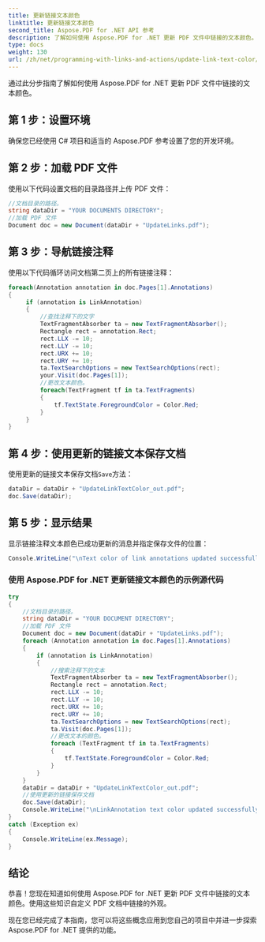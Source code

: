 ```yaml
---
title: 更新链接文本颜色
linktitle: 更新链接文本颜色
second_title: Aspose.PDF for .NET API 参考
description: 了解如何使用 Aspose.PDF for .NET 更新 PDF 文件中链接的文本颜色。
type: docs
weight: 130
url: /zh/net/programming-with-links-and-actions/update-link-text-color/
---
```


通过此分步指南了解如何使用 Aspose.PDF for .NET 更新 PDF 文件中链接的文本颜色。

## 第 1 步：设置环境

确保您已经使用 C# 项目和适当的 Aspose.PDF 参考设置了您的开发环境。

## 第 2 步：加载 PDF 文件

使用以下代码设置文档的目录路径并上传 PDF 文件：

```csharp
//文档目录的路径。
string dataDir = "YOUR DOCUMENTS DIRECTORY";
//加载 PDF 文件
Document doc = new Document(dataDir + "UpdateLinks.pdf");
```

## 第 3 步：导航链接注释

使用以下代码循环访问文档第二页上的所有链接注释：

```csharp
foreach(Annotation annotation in doc.Pages[1].Annotations)
{
     if (annotation is LinkAnnotation)
     {
         //查找注释下的文字
         TextFragmentAbsorber ta = new TextFragmentAbsorber();
         Rectangle rect = annotation.Rect;
         rect.LLX -= 10;
         rect.LLY -= 10;
         rect.URX += 10;
         rect.URY += 10;
         ta.TextSearchOptions = new TextSearchOptions(rect);
         your.Visit(doc.Pages[1]);
         //更改文本颜色。
         foreach(TextFragment tf in ta.TextFragments)
         {
             tf.TextState.ForegroundColor = Color.Red;
         }
     }
}
```

## 第 4 步：使用更新的链接文本保存文档

使用更新的链接文本保存文档`Save`方法：

```csharp
dataDir = dataDir + "UpdateLinkTextColor_out.pdf";
doc.Save(dataDir);
```

## 第 5 步：显示结果

显示链接注释文本颜色已成功更新的消息并指定保存文件的位置：

```csharp
Console.WriteLine("\nText color of link annotations updated successfully.\nFile saved to location: " + dataDir);
```

### 使用 Aspose.PDF for .NET 更新链接文本颜色的示例源代码 
```csharp
try
{
	//文档目录的路径。
	string dataDir = "YOUR DOCUMENT DIRECTORY";
	//加载 PDF 文件
	Document doc = new Document(dataDir + "UpdateLinks.pdf");
	foreach (Annotation annotation in doc.Pages[1].Annotations)
	{
		if (annotation is LinkAnnotation)
		{
			//搜索注释下的文本
			TextFragmentAbsorber ta = new TextFragmentAbsorber();
			Rectangle rect = annotation.Rect;
			rect.LLX -= 10;
			rect.LLY -= 10;
			rect.URX += 10;
			rect.URY += 10;
			ta.TextSearchOptions = new TextSearchOptions(rect);
			ta.Visit(doc.Pages[1]);
			//更改文本的颜色。
			foreach (TextFragment tf in ta.TextFragments)
			{
				tf.TextState.ForegroundColor = Color.Red;
			}
		}
	}
	dataDir = dataDir + "UpdateLinkTextColor_out.pdf";
	//使用更新的链接保存文档
	doc.Save(dataDir);
	Console.WriteLine("\nLinkAnnotation text color updated successfully.\nFile saved at " + dataDir);
}
catch (Exception ex)
{
	Console.WriteLine(ex.Message);
}
```

## 结论

恭喜！您现在知道如何使用 Aspose.PDF for .NET 更新 PDF 文件中链接的文本颜色。使用这些知识自定义 PDF 文档中链接的外观。

现在您已经完成了本指南，您可以将这些概念应用到您自己的项目中并进一步探索 Aspose.PDF for .NET 提供的功能。